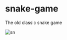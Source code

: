 # snake-game
The old classic snake game



![sn](https://user-images.githubusercontent.com/113591133/191536398-ad51babd-d800-4437-81ca-cd165a5466e0.jpg)
